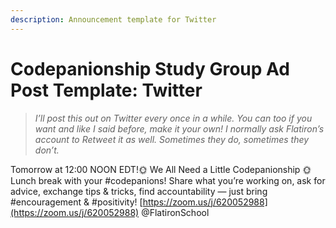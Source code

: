 ```yaml
---
description: Announcement template for Twitter
---
```


# Codepanionship Study Group Ad Post Template: Twitter

> _I’ll post this out on Twitter every once in a while. You can too if you want and like I said before, make it your own! I normally ask Flatiron’s account to Retweet it as well. Sometimes they do, sometimes they don’t._

Tomorrow at 12:00 NOON EDT!🌞 We All Need a Little Codepanionship 🌞 Lunch break with your \#codepanions! Share what you’re working on, ask for advice, exchange tips & tricks, find accountability — just bring \#encouragement & \#positivity! [https://zoom.us/j/620052988](https://zoom.us/j/620052988) @FlatironSchool

